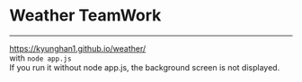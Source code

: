 # Weather TeamWork
---
https://kyunghan1.github.io/weather/  
with `node app.js`  
If you run it without node app.js, the background screen is not displayed.

